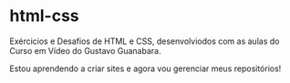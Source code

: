 # html-css
 Exércicios e Desafios de HTML e CSS, desenvolviodos com as aulas do Curso em Vídeo do Gustavo Guanabara.

 Estou aprendendo a criar sites e agora vou gerenciar meus repositórios!
